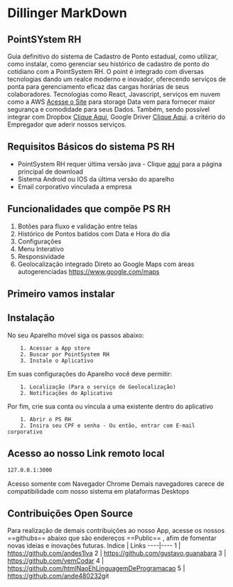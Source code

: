 # Dillinger MarkDown
## PointSYstem RH 

Guia definitivo do sistema de Cadastro de Ponto estadual, como utilizar, como instalar, como gerenciar seu histórico de cadastro de ponto do cotidiano com a PointSystem RH. O point é integrado com diversas tecnologias dando um realce moderno e inovador, oferecendo serviços de ponta para gerenciamento eficaz das cargas horárias de seus colaboradores.
Tecnologias como React, Javascript, serviços em nuvem como a AWS [Acesse o Site](https://aws.amazon.com/pt/free/?gclid=Cj0KCQiA88a5BhDPARIsAFj595g74wQB9Hi9aPjFR9z3fgCb3Z-fnq95igbl4_IOFIfim9rcIv5ULi8aApLkEALw_wcB&all-free-tier.sort-by=item.additionalFields.SortRank&all-free-tier.sort-order=asc&awsf.Free%20Tier%20Types=*all&awsf.Free%20Tier%20Categories=categories%23storage&trk=f429fc61-8899-4c6c-bae4-67e294a64b06&sc_channel=ps&ef_id=Cj0KCQiA88a5BhDPARIsAFj595g74wQB9Hi9aPjFR9z3fgCb3Z-fnq95igbl4_IOFIfim9rcIv5ULi8aApLkEALw_wcB:G:s&s_kwcid=AL!4422!3!536394071884!e!!g!!aws%20storage!12024809886!121377199572) para storage Data vem para fornecer maior segurança e comodidade para seus Dados. Também, sendo possível integrar com Dropbox [Clique Aqui](https://www.dropbox.com/), Google Driver [Clique Aqui](https://drive.google.com/drive/my-drive?hl=pt-br). a critério do Empregador que aderir nossos serviços.

## Requisitos Básicos do sistema PS RH
* PointSystem RH requer última versão java - Clique [aqui](https://www.java.com/pt-BR/download/help/java_mobile.html) para a página principal de download  
* Sistema Android ou IOS da última versão do aparelho
* Email corporativo vinculada a empresa


## Funcionalidades que compõe PS RH
1. Botões para fluxo e validação entre telas
2. Histórico de Pontos batidos com Data e Hora do dia 
3. Configurações
4. Menu Interativo
5. Responsividade
6. Geolocalização integrado Direto ao Google Maps com áreas autogerenciadas <https://www.google.com/maps>

## Primeiro vamos instalar
## Instalação

No seu Aparelho móvel siga os passos abaixo:

        1. Acessar a App store
        2. Buscar por PointSystem RH
        3. Instale o Aplicativo

Em suas configurações do Aparelho você deve permitir:

        1. Localização (Para o serviço de Geolocalização)
        2. Notificações do Aplicativo


Por fim, crie sua conta ou vincula a uma existente dentro do aplicativo
        
        1. Abrir o PS RH
        2. Insira seu CPF e senha - Ou então, entrar com E-mail corporativo

## Acesso ao nosso Link remoto local
```sh
127.0.0.1:3000
```
Acesso somente com Navegador Chrome 
Demais navegadores carece de compatibilidade com nosso sistema em plataformas Desktops

## Contribuições Open Source
Para realização de demais contribuições ao nosso App, acesse os nossos ==githubs== abaixo que são
endereços ==Public== , afim de fomentar novas ideias e inovações futuras.
Indice | Links 
----|----
1 | <https://github.com/andes1lva> 
2 | <https://github.com/gustavo.guanabara>
3 | <https://github.com/vemCodar>
4 | <https://github.com/htmlNaoEhLinguagemDeProgramacao>
5 | <https://github.com/ande480232>git
